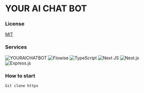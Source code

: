 # YOUR AI CHAT BOT

### License
[MIT](./LICENSE)

###  Services
![YOURAICHATBOT](https://img.shields.io/badge/youraichatbot-%23662200.svg?style=for-the-badge&logo=pibble&logoColor=white)
![Flowise](https://img.shields.io/badge/flowise.ai-%23404d59.svg?style=for-the-badge&logo=flowise&logoColor=%231143FB)
![TypeScript](https://img.shields.io/badge/typescript-%23007ACC.svg?style=for-the-badge&logo=typescript&logoColor=white)
![Next JS](https://img.shields.io/badge/Next-black?style=for-the-badge&logo=next.js&logoColor=white)
![Nest.js](https://img.shields.io/badge/nest.js-%23404d59.svg?style=for-the-badge&logo=nest&logoColor=white)
![Express.js](https://img.shields.io/badge/express.js-%23714d59.svg?style=for-the-badge&logo=express&logoColor=%2361DAFB)


### How to start
```angular2html
Git clone https
```
